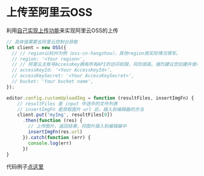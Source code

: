 # 上传至阿里云OSS

利用[自己实现上传功能](http://www.wangeditor.com/doc/pages/07-%E4%B8%8A%E4%BC%A0%E5%9B%BE%E7%89%87/11-%E8%87%AA%E5%B7%B1%E5%AE%9E%E7%8E%B0%E4%B8%8A%E4%BC%A0%E5%8A%9F%E8%83%BD.html)来实现阿里云OSS的上传

```js
// 具体值需要去阿里云控制台获取
let client = new OSS({
  // // region以杭州为例（oss-cn-hangzhou），其他region按实际情况填写。
  // region: '<Your region>',
  // // 阿里云主账号AccessKey拥有所有API的访问权限，风险很高。强烈建议您创建并使用RAM账号进行API访问或日常运维，请登录RAM控制台创建RAM账号。
  // accessKeyId: '<Your AccessKeyId>',
  // accessKeySecret: '<Your AccessKeySecret>',
  // bucket: 'Your bucket name',
});

editor.config.customUploadImg = function (resultFiles, insertImgFn) {
    // resultFiles 是 input 中选中的文件列表
    // insertImgFn 是获取图片 url 后，插入到编辑器的方法
    client.put('myImg', resultFiles[0])
      .then(function (res) {
        // 上传图片，返回结果，将图片插入到编辑器中
        insertImgFn(res.url)
      }).catch(function (err) {
        console.log(err)
      })
}
```

代码例子[点这里](https://github.com/wangeditor-team/wangEditor/blob/master/examples/upload-to-oss.html)